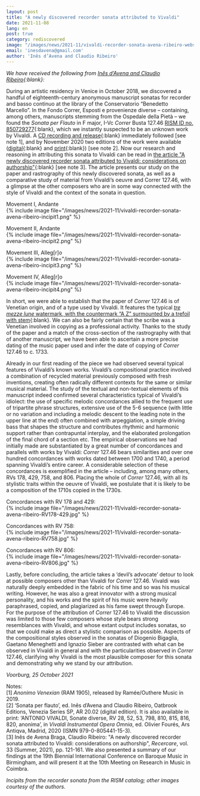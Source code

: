 ```yaml
---
layout: post
title: "A newly discovered recorder sonata attributed to Vivaldi"
date: 2021-11-08
lang: en
post: true
category: rediscovered
image: "/images/news/2021-11/vivaldi-recorder-sonata-avena-ribeiro-website.png"
email: 'inesdavena@gmail.com'
author: 'Inês d’Avena and Claudio Ribeiro'
---
```


_We have received the following from [Inês d’Avena and Claudio Ribeiro](https://www.avenaribeiro.com/){:blank}:_  


During an artistic residency in Venice in October 2018, we discovered a handful of eighteenth-century anonymous manuscript sonatas for recorder and basso continuo at the library of the Conservatorio “Benedetto Marcello”. In the Fondo Correr, Esposti e provenienze diverse – containing, among others, manuscripts stemming from the Ospedale della Pietà – we found the _Sonata per Flauto_ in F major, I-Vc _Correr_ Busta 127.46 [RISM ID no. 850729277](https://opac.rism.info/search?id=850729277&View=rism){:blank}, which we instantly suspected to be an unknown work by Vivaldi. A [CD recording and release](https://open.spotify.com/album/2OvOb21ES5vYvqtafSeueD){:blank} immediately followed [see note 1], and by November 2020 two editions of the work were available ([digital](https://www.avenaribeiro.com/shop-vivaldi){:blank} and [print](https://www.ars-antiqva.com/libro/vivaldi-sonate-diverse-rv-28-rv-52-rv-53-rv-798-rv-810-rv-815-rv-816-rv-820-anonima_15009){:blank}) [see note 2]. Now our research and reasoning in attributing this sonata to Vivaldi can be read in [the article "A newly discovered recorder sonata attributed to Vivaldi: considerations on authorship"](https://www.lim.it/en/recercare/6177-a-newly-discovered-recorder-sonata-attributed-to-vivaldi-considerations-on-authorship-9788855431040.html#/1-tipo_prodotto-pdf_lim){:blank} [see note 3]. The article presents our study on the paper and rastrography of this newly discovered sonata, as well as a comparative study of material from Vivaldi’s oeuvre and Correr 127.46, with a glimpse at the other composers who are in some way connected with the style of Vivaldi and the context of the sonata in question.  

Movement I, Andante  
{% include image file="/images/news/2021-11/vivaldi-recorder-sonata-avena-ribeiro-incipit1.png" %}  

Movement II, Andante  
{% include image file="/images/news/2021-11/vivaldi-recorder-sonata-avena-ribeiro-incipit2.png" %}  

Movement III, Alleg[r]o  
{% include image file="/images/news/2021-11/vivaldi-recorder-sonata-avena-ribeiro-incipit3.png" %}  

Movement IV, Alleg[r]o  
{% include image file="/images/news/2021-11/vivaldi-recorder-sonata-avena-ribeiro-incipit4.png" %}  

In short, we were able to establish that the paper of _Correr_ 127.46 is of Venetian origin, and of a type used by Vivaldi. It features the typical [_tre mezze lune_ watermark, with the countermark “A Z” surmounted by a trefoil with stem](https://hofmusik.slub-dresden.de/en/catalogues/watermarks-catalogue/detail/?tx_slubwatersignauthorsdb_pi1%5Bwatersign%5D=262&tx_slubwatersignauthorsdb_pi1%5BwatersignSearch%5D%5BnameTaxonomy%5D=&tx_slubwatersignauthorsdb_pi1%5BwatersignSearch%5D%5BnamePapermill%5D=&tx_slubwatersignauthorsdb_pi1%5BwatersignSearch%5D%5BnamePapermaker%5D=&tx_slubwatersignauthorsdb_pi1%5BwatersignSearch%5D%5BnameState%5D=&tx_slubwatersignauthorsdb_pi1%5BwatersignSearch%5D%5BnameRegion%5D=&tx_slubwatersignauthorsdb_pi1%5BwatersignSearch%5D%5Ball%5D=102&tx_slubwatersignauthorsdb_pi1%5Bcontroller%5D=Watersign&cHash=ec7a30711da7bdabfebe5ce2707819f6){:blank}. We can also be fairly certain that the scribe was a Venetian involved in copying as a professional activity. Thanks to the study of the paper and a match of the cross-section of the rastrography with that of another manuscript, we have been able to ascertain a more precise dating of the music paper used and infer the date of copying of _Correr_ 127.46 to c. 1733.  

Already in our first reading of the piece we had observed several typical features of Vivaldi’s known works. Vivaldi’s compositional practice involved a combination of recycled material previously composed with fresh inventions, creating often radically different contexts for the same or similar musical material. The study of the textual and non-textual elements of this manuscript indeed confirmed several characteristics typical of Vivaldi’s idiolect: the use of specific melodic concordances allied to the frequent use of tripartite phrase structures, extensive use of the 5-6 sequence (with little or no variation and including a melodic descent to the leading note in the upper line at the end) often combined with arpeggiation, a simple driving bass that shapes the structure and contributes rhythmic and harmonic support rather than contrapuntal interplay, and the elaborated prolongation of the final chord of a section etc. The empirical observations we had initially made are substantiated by a great number of concordances and parallels with works by Vivaldi: _Correr_ 127.46 bears similarities and over one hundred concordances with works dated between 1700 and 1740, a period spanning Vivaldi’s entire career. A considerable selection of these concordances is exemplified in the article – including, among many others, RVs 178, 429, 758, and 806. Placing the whole of _Correr_ 127.46, with all its stylistic traits within the oeuvre of Vivaldi, we postulate that it is likely to be a composition of the 1710s copied in the 1730s.  

Concordances with RV 178 and 429:  
{% include image file="/images/news/2021-11/vivaldi-recorder-sonata-avena-ribeiro-RV178-429.jpg" %}  

Concordances with RV 758:  
{% include image file="/images/news/2021-11/vivaldi-recorder-sonata-avena-ribeiro-RV758.jpg" %}  

Concordances with RV 806:  
{% include image file="/images/news/2021-11/vivaldi-recorder-sonata-avena-ribeiro-RV806.jpg" %}  

Lastly, before concluding, the article takes a ‘devil’s advocate’ detour to look at possible composers other than Vivaldi for _Correr_ 127.46. Vivaldi was naturally deeply embedded in the fabric of his time and so was his musical writing. However, he was also a great innovator with a strong musical personality, and his works and the spirit of his music were heavily paraphrased, copied, and plagiarized as his fame swept through Europe. For the purpose of the attribution of _Correr_ 127.46 to Vivaldi the discussion was limited to those few composers whose style bears strong resemblances with Vivaldi, and whose extant output includes sonatas, so that we could make as direct a stylistic comparison as possible. Aspects of the compositional styles observed in the sonatas of Diogenio Bigaglia, Gaetano Meneghetti and Ignazio Sieber are contrasted with what can be observed in Vivaldi in general and with the particularities observed in _Correr_ 127.46, clarifying why Vivaldi is the most plausible composer for this sonata and demonstrating why we stand by our attribution.

_Voorburg, 25 October 2021_

Notes:  
[1] _Anonimo Venexian_ (RAM 1905), released by Ramée/Outhere Music in 2019.  
[2] ‘Sonata per flauto’, ed. Inês d’Avena and Claudio Ribeiro, Oatbrook Editions, Venezia Series SP, AR 20.02 (digital edition). It is also available in print: ‘ANTONIO VIVALDI, Sonate diverse, RV 28, 52, 53, 798, 810, 815, 816, 820, anonima’, in _Vivaldi Instrumental Opera Omnia_, ed. Olivier Fourés, Ars Antiqva, Madrid, 2020 (ISMN 979-0-805441-15-3).  
[3] Inês de Avena Braga, Claudio Ribeiro: "A newly discovered recorder sonata attributed to Vivaldi: considerations on authorship", _Recercare_, vol. 33 (Summer, 2021), pp. 121-161. We also presented a summary of our findings at the 19th Biennial International Conference on Baroque Music in Birmingham, and will present it at the 10th Meeting on Research in Music in Coimbra.

_Incipits from the recorder sonata from the RISM catalog; other images courtesy of the authors._
